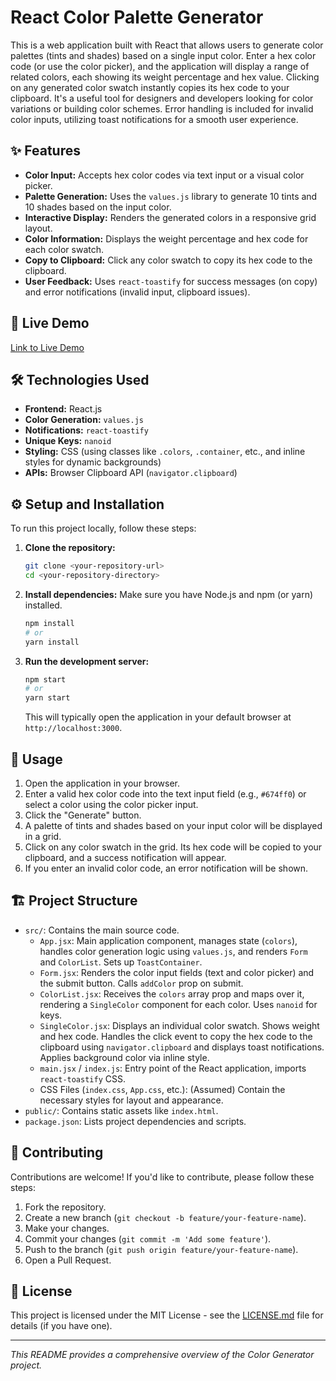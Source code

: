 # React Color Palette Generator

This is a web application built with React that allows users to generate color palettes (tints and shades) based on a single input color. Enter a hex color code (or use the color picker), and the application will display a range of related colors, each showing its weight percentage and hex value. Clicking on any generated color swatch instantly copies its hex code to your clipboard. It's a useful tool for designers and developers looking for color variations or building color schemes. Error handling is included for invalid color inputs, utilizing toast notifications for a smooth user experience.

## ✨ Features

- **Color Input:** Accepts hex color codes via text input or a visual color picker.
- **Palette Generation:** Uses the `values.js` library to generate 10 tints and 10 shades based on the input color.
- **Interactive Display:** Renders the generated colors in a responsive grid layout.
- **Color Information:** Displays the weight percentage and hex code for each color swatch.
- **Copy to Clipboard:** Click any color swatch to copy its hex code to the clipboard.
- **User Feedback:** Uses `react-toastify` for success messages (on copy) and error notifications (invalid input, clipboard issues).

## 🚀 Live Demo

[Link to Live Demo](https://colorgeneratornoto.netlify.app/)

## 🛠️ Technologies Used

- **Frontend:** React.js
- **Color Generation:** `values.js`
- **Notifications:** `react-toastify`
- **Unique Keys:** `nanoid`
- **Styling:** CSS (using classes like `.colors`, `.container`, etc., and inline styles for dynamic backgrounds)
- **APIs:** Browser Clipboard API (`navigator.clipboard`)

## ⚙️ Setup and Installation

To run this project locally, follow these steps:

1.  **Clone the repository:**

    ```bash
    git clone <your-repository-url>
    cd <your-repository-directory>
    ```

2.  **Install dependencies:**
    Make sure you have Node.js and npm (or yarn) installed.

    ```bash
    npm install
    # or
    yarn install
    ```

3.  **Run the development server:**
    ```bash
    npm start
    # or
    yarn start
    ```
    This will typically open the application in your default browser at `http://localhost:3000`.

## 📖 Usage

1.  Open the application in your browser.
2.  Enter a valid hex color code into the text input field (e.g., `#674ff0`) or select a color using the color picker input.
3.  Click the "Generate" button.
4.  A palette of tints and shades based on your input color will be displayed in a grid.
5.  Click on any color swatch in the grid. Its hex code will be copied to your clipboard, and a success notification will appear.
6.  If you enter an invalid color code, an error notification will be shown.

## 🏗️ Project Structure

- `src/`: Contains the main source code.
  - `App.jsx`: Main application component, manages state (`colors`), handles color generation logic using `values.js`, and renders `Form` and `ColorList`. Sets up `ToastContainer`.
  - `Form.jsx`: Renders the color input fields (text and color picker) and the submit button. Calls `addColor` prop on submit.
  - `ColorList.jsx`: Receives the `colors` array prop and maps over it, rendering a `SingleColor` component for each color. Uses `nanoid` for keys.
  - `SingleColor.jsx`: Displays an individual color swatch. Shows weight and hex code. Handles the click event to copy the hex code to the clipboard using `navigator.clipboard` and displays toast notifications. Applies background color via inline style.
  - `main.jsx` / `index.js`: Entry point of the React application, imports `react-toastify` CSS.
  - CSS Files (`index.css`, `App.css`, etc.): (Assumed) Contain the necessary styles for layout and appearance.
- `public/`: Contains static assets like `index.html`.
- `package.json`: Lists project dependencies and scripts.

## 🤝 Contributing

Contributions are welcome! If you'd like to contribute, please follow these steps:

1.  Fork the repository.
2.  Create a new branch (`git checkout -b feature/your-feature-name`).
3.  Make your changes.
4.  Commit your changes (`git commit -m 'Add some feature'`).
5.  Push to the branch (`git push origin feature/your-feature-name`).
6.  Open a Pull Request.

## 📄 License

This project is licensed under the MIT License - see the [LICENSE.md](LICENSE.md) file for details (if you have one).

---

_This README provides a comprehensive overview of the Color Generator project._
